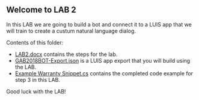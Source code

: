 
## Welcome to LAB 2

In this LAB we are going to build a bot and connect it to a LUIS app that we will train to create a custum natural language dialog.

Contents of this folder:
* [LAB2.docx](https://github.com/Rubicon-BV/GlobalAzureBootcamp2018/blob/master/Lab2/Lab2.docx) contains the steps for the lab.
* [GAB2018BOT-Export.json](https://github.com/Rubicon-BV/GlobalAzureBootcamp2018/blob/master/Lab2/GAB2018BOT-Export.json) is a LUIS app export that you will build using the LAB.
* [Example Warranty Snippet.cs](https://github.com/Rubicon-BV/GlobalAzureBootcamp2018/blob/master/Lab2/Example%20Warranty%20Snippet.cs) contains the completed code example for step 3 in this LAB. 

Good luck with the LAB!
